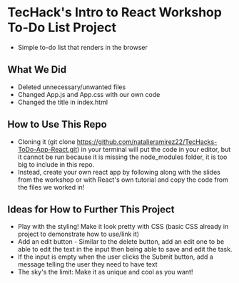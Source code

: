 # TecHack's Intro to React Workshop To-Do List Project
- Simple to-do list that renders in the browser

## What We Did
- Deleted unnecessary/unwanted files
- Changed App.js and App.css with our own code
- Changed the title in index.html

## How to Use This Repo
- Cloning it (git clone https://github.com/natalieramirez22/TecHacks-ToDo-App-React.git) in your terminal will put the code in your editor, but it cannot be run because it is missing the node_modules folder, it is too big to include in this repo.
- Instead, create your own react app by following along with the slides from the workshop or with React's own tutorial and copy the code from the files we worked in! 

## Ideas for How to Further This Project
- Play with the styling! Make it look pretty with CSS (basic CSS already in project to demonstrate how to use/link it)
- Add an edit button - Similar to the delete button, add an edit one to be able to edit the text in the input then being able to save and edit the task.
- If the input is empty when the user clicks the Submit button, add a message telling the user they need to have text
- The sky's the limit: Make it as unique and cool as you want!
